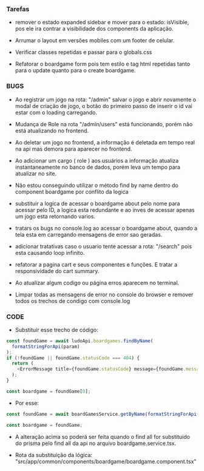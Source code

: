 ### Tarefas

- remover o estado expanded sidebar e mover para o estado: isVisible, pos ele ira contrar a visibilidade dos components da aplicação.

- Arrumar o layout em versões mobiles com um footer de celular.

- Verificar classes repetidas e passar para o globals.css

- Refatorar o boardgame form pois tem estilo e tag html repetidas tanto para o update quanto para o create boardgame.

### BUGS

- Ao registrar um jogo na rota: "/admin" salvar o jogo e abrir novamente o modal de criação de jogo, o botão do primeiro passo de inserir o id vai estar com o loading carregando.

- Mudança de Role na rota "/admin/users" está funcionando, porém não está atualizando no frontend.

- Ao deletar um jogo no frontend, a informação é deletada em tempo real na api mas demora para aparecer no frontend.

- Ao adicionar um cargo ( role ) aos usuários a informação atualiza instantaneamente no banco de dados, porém leva um tempo para atualizar no site.

- Não estou conseguindo utilizar o método find by name dentro do component boardgame por conflito da logica

- substituir a logica de acessar o boardgame about pelo nome para acessar pelo ID, a logica esta redundante e ao inves de acessar apenas um jogo esta retornando varios.

- tratars os bugs no console.log ao acessar o boardgame about, quando a tela esta em carregando mensagens de error sao geradas.

- adicionar tratativas caso o usuario tente acessar a rota: "/search" pois esta causando loop infinito.

- refatorar a pagina cart e seus componentes e funções. E tratar a responsividade do cart summary.

- Ao atualizar algum codigo ou página erros aparecem no terminal.

- Limpar todas as mensagens de error no console do browser e remover todos os trechos de condigo com console.log

### CODE

- Substituir esse trecho de código:

```javascript
const foundGame = await ludoApi.boardgames.findByName(
  formatStringForApi(param)
);
if (!foundGame || foundGame.statusCode === 404) {
  return (
    <ErrorMessage title={foundGame.statusCode} message={foundGame.message} />
  );
}

const boardgame = foundGame[0];
```

- Por esse:

```javascript
const foundGame = await boardGamesService.getByName(formatStringForApi(param));

const boardgame = foundGame;
```

- A alteração acima so poderá ser feita quando o find all for substituido do prisma pelo find all da api no arquivo boardgame.service.tsx.

- Rota da substituição da lógica: "src/app/common/components/boardgame/boardgame.component.tsx"
